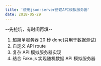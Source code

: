 ```yaml
---
title: '使用json-server搭建API模拟服务器'
date: 2018-05-29
---
```


--先挖坑，有时间再填--

1. 超简单服务器 20 秒 done(只用于数据测试)
2. 自定义 API route
3. 复杂 API 模拟服务器实现
4. 结合 Fake.js 实现随机数据 API 模拟服务器
